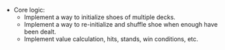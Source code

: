 - Core logic:
    - Implement a way to initialize shoes of multiple decks.
    - Implement a way to re-initialize and shuffle shoe when enough have been dealt.
    - Implement value calculation, hits, stands, win conditions, etc.